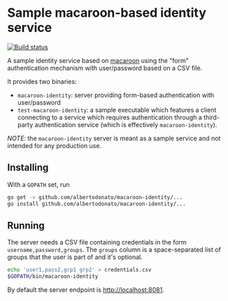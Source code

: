 # Sample macaroon-based identity service

[![Build status](https://img.shields.io/travis/albertodonato/macaroon-identity.svg)](https://travis-ci.org/albertodonato/macaroon-identity)

A sample identity service based on
[macaroon](https://github.com/go-macaroon/macaroon) using the "form"
authentication mechanism with user/password based on a CSV file.

It provides two binaries:
- `macaroon-identity`: server providing form-based authentication with user/password
- `test-macaroon-identity`: a sample executable which features a client
  connecting to a service which requires authentication through a third-party
  authentication service (which is effectively `macaroon-identity`).

*NOTE*: the `macaroon-identity` server is meant as a sample service and not intended for any production use.


## Installing

With a `GOPATH` set, run

```bash
go get -v github.com/albertodonato/macaroon-identity/...
go install github.com/albertodonato/macaroon-identity/...
```

## Running

The server needs a CSV file containing credentials in the form `username,password,groups`.
The `groups` column is a space-separated list of groups that the user is part of and it's optional.

```bash
echo 'user1,pass2,grp1 grp2' > credentials.csv
$GOPATH/bin/macaroon-identity
```

By default the server endpoint is <http://localhost:8081>.
